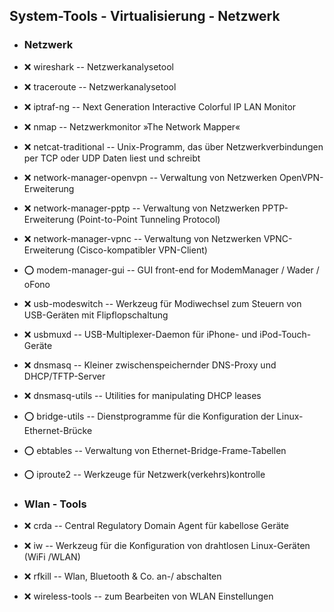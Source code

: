 ##  System-Tools - Virtualisierung - Netzwerk

- ###  Netzwerk

- :x:  wireshark  --		Netzwerkanalysetool
- :x:  traceroute  --		Netzwerkanalysetool
- :x:  iptraf-ng  --		Next Generation Interactive Colorful IP LAN Monitor
- :x:  nmap  --			Netzwerkmonitor »The Network Mapper«
- :x:  netcat-traditional  --		Unix-Programm, das über Netzwerkverbindungen per TCP oder UDP Daten liest und schreibt
- :x:  network-manager-openvpn  --	Verwaltung von Netzwerken OpenVPN-Erweiterung
- :x:  network-manager-pptp  --		Verwaltung von Netzwerken PPTP-Erweiterung (Point-to-Point Tunneling Protocol)
- :x:  network-manager-vpnc  --		Verwaltung von Netzwerken VPNC-Erweiterung (Cisco-kompatibler VPN-Client)
- :o:  modem-manager-gui  --		GUI front-end for ModemManager / Wader / oFono
- :x:  usb-modeswitch  --	Werkzeug für Modiwechsel zum Steuern von USB-Geräten mit Flipflopschaltung
- :x:  usbmuxd  --		USB-Multiplexer-Daemon für iPhone- und iPod-Touch-Geräte

- :x:  dnsmasq  --		Kleiner zwischenspeichernder DNS-Proxy und DHCP/TFTP-Server
- :x:  dnsmasq-utils  --	Utilities for manipulating DHCP leases

- :o:  bridge-utils  -- Dienstprogramme für die Konfiguration der Linux-Ethernet-Brücke
- :o:  ebtables  --	Verwaltung von Ethernet-Bridge-Frame-Tabellen 
- :o:  iproute2  --	Werkzeuge für Netzwerk(verkehrs)kontrolle


- ###  Wlan - Tools

- :x:  crda  --		Central Regulatory Domain Agent für kabellose Geräte 
 - :x:  iw  --		Werkzeug für die Konfiguration von drahtlosen Linux-Geräten (WiFi /WLAN)
- :x:  rfkill  --	Wlan, Bluetooth & Co. an-/ abschalten
- :x:  wireless-tools  --	zum Bearbeiten von WLAN Einstellungen 
